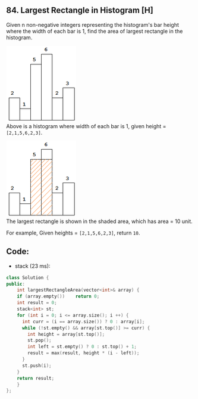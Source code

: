 ## 84. Largest Rectangle in Histogram [H]
Given n non-negative integers representing the histogram's bar height where the width of each bar is 1, find the area of largest rectangle in the histogram.

![](https://github.com/ysong49/LeetCode-Note/blob/master/image/histogram.png)   
Above is a histogram where width of each bar is 1, given height = `[2,1,5,6,2,3]`.

![](https://github.com/ysong49/LeetCode-Note/blob/master/image/histogram_area.png)   
The largest rectangle is shown in the shaded area, which has area = 10 unit.

For example,
Given heights = `[2,1,5,6,2,3]`,
return `10`.

## Code:
- stack (23 ms):
```c++
class Solution {
public:
    int largestRectangleArea(vector<int>& array) {
    if (array.empty())    return 0;
    int result = 0;
    stack<int> st;
    for (int i = 0; i <= array.size(); i ++) {
      int curr = (i == array.size()) ? 0 : array[i];
      while (!st.empty() && array[st.top()] >= curr) {
        int height = array[st.top()];
        st.pop();
        int left = st.empty() ? 0 : st.top() + 1;
        result = max(result, height * (i - left));
      }
      st.push(i);
    }
    return result;
    }
};
```
